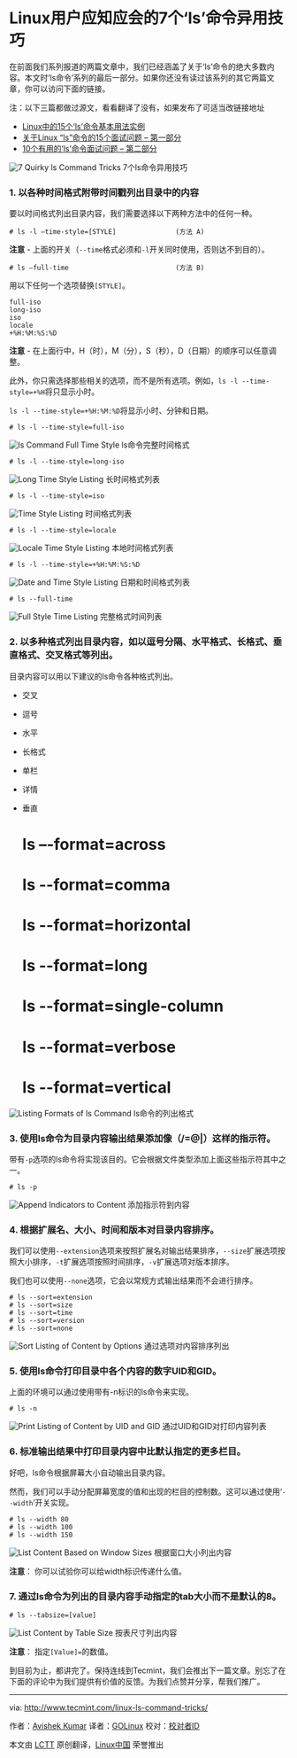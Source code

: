 Linux用户应知应会的7个‘ls’命令异用技巧
================================================================================
在前面我们系列报道的两篇文章中，我们已经涵盖了关于‘ls’命令的绝大多数内容。本文时‘ls命令’系列的最后一部分。如果你还没有读过该系列的其它两篇文章，你可以访问下面的链接。

注：以下三篇都做过源文，看看翻译了没有，如果发布了可适当改链接地址

- [Linux中的15个‘ls’命令基本用法实例][1]
- [关于Linux “ls”命令的15个面试问题 – 第一部分][2]
- [10个有用的‘ls’命令面试问题 – 第二部分][3]

![7 Quirky ls Command Tricks](http://www.tecmint.com/wp-content/uploads/2015/03/ls-command-tricks.jpg)
7个ls命令异用技巧

### 1. 以各种时间格式附带时间戳列出目录中的内容 ###

要以时间格式列出目录内容，我们需要选择以下两种方法中的任何一种。

    # ls -l –time-style=[STYLE]               (方法 A)

**注意** - 上面的开关（`--time`格式必须和`-l`开关同时使用，否则达不到目的）。

    # ls –full-time                           (方法 B)

用以下任何一个选项替换`[STYLE]`。

    full-iso
    long-iso
    iso
    locale
    +%H:%M:%S:%D

**注意** - 在上面行中，H（时），M（分），S（秒），D（日期）的顺序可以任意调整。

此外，你只需选择那些相关的选项，而不是所有选项。例如，`ls -l --time-style=+%H`将只显示小时。

`ls -l --time-style=+%H:%M:%D`将显示小时、分钟和日期。 

    # ls -l --time-style=full-iso

![ls Command Full Time Style](http://www.tecmint.com/wp-content/uploads/2015/03/ls-Command-Full-Time-Style.gif)
ls命令完整时间格式

    # ls -l --time-style=long-iso

![Long Time Style Listing](http://www.tecmint.com/wp-content/uploads/2015/03/Long-Time-Listing-Format.gif)
长时间格式列表

    # ls -l --time-style=iso

![Time Style Listing](http://www.tecmint.com/wp-content/uploads/2015/03/Local-Time-Style-Listing.gif)
时间格式列表

    # ls -l --time-style=locale

![Locale Time Style Listing](http://www.tecmint.com/wp-content/uploads/2015/03/Hour-Mintue-Time-Style-Listing.gif)
本地时间格式列表

    # ls -l --time-style=+%H:%M:%S:%D

![Date and Time Style Listing](http://www.tecmint.com/wp-content/uploads/2015/03/Full-Time-Style-Listing.gif)
日期和时间格式列表

    # ls --full-time

![Full Style Time Listing](http://www.tecmint.com/wp-content/uploads/2015/03/Full-Style-Time-Listing.gif)
完整格式时间列表

### 2. 以多种格式列出目录内容，如以逗号分隔、水平格式、长格式、垂直格式、交叉格式等列出。 ###

目录内容可以用以下建议的ls命令各种格式列出。

- 交叉
- 逗号
- 水平
- 长格式
- 单栏
- 详情
- 垂直

    # ls –-format=across
    # ls --format=comma
    # ls --format=horizontal
    # ls --format=long
    # ls --format=single-column
    # ls --format=verbose
    # ls --format=vertical

![Listing Formats of ls Command](http://www.tecmint.com/wp-content/uploads/2015/03/ls-command-Listing-Formats.gif)
ls命令的列出格式

### 3. 使用ls命令为目录内容输出结果添加像（/=@|）这样的指示符。 ###

带有`-p`选项的ls命令将实现该目的。它会根据文件类型添加上面这些指示符其中之一。

    # ls -p

![Append Indicators to Content](http://www.tecmint.com/wp-content/uploads/2015/03/Append-Indicators.gif)
添加指示符到内容

### 4. 根据扩展名、大小、时间和版本对目录内容排序。 ###

我们可以使用`--extension`选项来按照扩展名对输出结果排序，`--size`扩展选项按照大小排序，`-t`扩展选项按照时间排序，`-v`扩展选项对版本排序。

我们也可以使用`--none`选项，它会以常规方式输出结果而不会进行排序。

    # ls --sort=extension
    # ls --sort=size
    # ls --sort=time
    # ls --sort=version
    # ls --sort=none

![Sort Listing of Content by Options](http://www.tecmint.com/wp-content/uploads/2015/03/Sort-Content-by-Extensions.gif)
通过选项对内容排序列出

### 5. 使用ls命令打印目录中各个内容的数字UID和GID。 ###

上面的环境可以通过使用带有-n标识的ls命令来实现。

    # ls -n

![Print Listing of Content by UID and GID](http://www.tecmint.com/wp-content/uploads/2015/03/Print-UID-GID-of-Contents.gif)
通过UID和GID对打印内容列表

### 6. 标准输出结果中打印目录内容中比默认指定的更多栏目。 ###

好吧，ls命令根据屏幕大小自动输出目录内容。

然而，我们可以手动分配屏幕宽度的值和出现的栏目的控制数。这可以通过使用‘`--width`’开关实现。

    # ls --width 80
    # ls --width 100
    # ls --width 150

![List Content Based on Window Sizes](http://www.tecmint.com/wp-content/uploads/2015/03/List-Content-By-More-Column.gif)
根据窗口大小列出内容

**注意**： 你可以试验你可以给width标识传递什么值。

### 7. 通过ls命令为列出的目录内容手动指定的tab大小而不是默认的8。 ###

    # ls --tabsize=[value]

![List Content by Table Size](http://www.tecmint.com/wp-content/uploads/2015/03/List-Content-by-Table-Size.gif)
按表尺寸列出内容

**注意**： 指定`[Value]=`的数值。

到目前为止，都讲完了。保持连线到Tecmint，我们会推出下一篇文章。别忘了在下面的评论中为我们提供有价值的反馈。为我们点赞并分享，帮我们推广。

--------------------------------------------------------------------------------

via: http://www.tecmint.com/linux-ls-command-tricks/

作者：[Avishek Kumar][a]
译者：[GOLinux](https://github.com/GOLinux)
校对：[校对者ID](https://github.com/校对者ID)

本文由 [LCTT](https://github.com/LCTT/TranslateProject) 原创翻译，[Linux中国](http://linux.cn/) 荣誉推出

[a]:http://www.tecmint.com/author/avishek/
[1]:http://www.tecmint.com/15-basic-ls-command-examples-in-linux/
[2]:http://www.tecmint.com/ls-command-interview-questions/
[3]:http://www.tecmint.com/ls-interview-questions/
